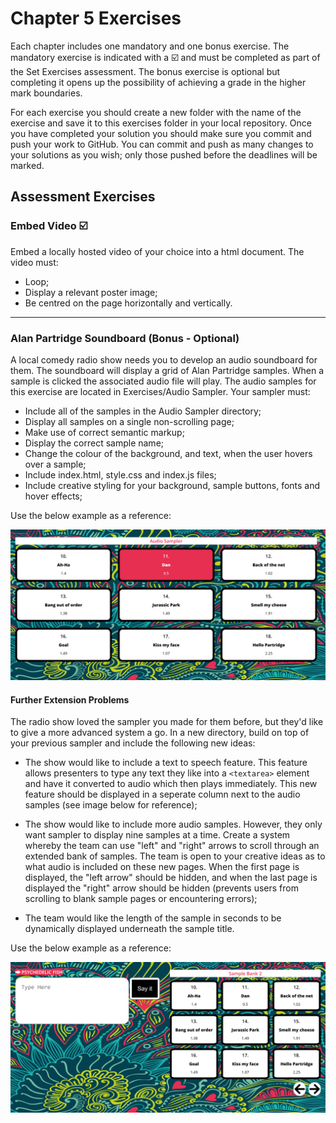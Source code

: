 # Chapter 5 Exercises

Each chapter includes one mandatory and one bonus exercise. The mandatory exercise is indicated with a :ballot_box_with_check: and must be completed as part of the Set Exercises assessment. The bonus exercise is optional but completing it opens up the possibility of achieving a grade in the higher mark boundaries.

For each exercise you should create a new folder with the name of the exercise and save it to this exercises folder in your local repository. Once you have completed your solution you should make sure you commit and push your work to GitHub. You can commit and push as many changes to your solutions as you wish; only those pushed before the deadlines will be marked.

## Assessment Exercises

### Embed Video :ballot_box_with_check:

Embed a locally hosted video of your choice into a html document. The video must:

* Loop;
* Display a relevant poster image;
* Be centred on the page horizontally and vertically.

<hr>

### Alan Partridge Soundboard (Bonus - Optional)

A local comedy radio show needs you to develop an audio soundboard for them. The soundboard will display a grid of Alan Partridge samples. When a sample is clicked the associated audio file will play. The audio samples for this exercise are located in Exercises/Audio Sampler. Your sampler must:

* Include all of the samples in the Audio Sampler directory;
* Display all samples on a single non-scrolling page;
* Make use of correct semantic markup;
* Display the correct sample name;
* Change the colour of the background, and text, when the user hovers over a sample;
* Include index.html, style.css and index.js files;
* Include creative styling for your background, sample buttons, fonts and hover effects;

Use the below example as a reference:

![image](Audio%20Sampler/Soundboard.png)

#### Further Extension Problems

The radio show loved the sampler you made for them before, but they'd like to give a more advanced system a go. In a new directory, build on top of your previous sampler and include the following new ideas:

* The show would like to include a text to speech feature. This feature allows presenters to type any text they like into a `<textarea>` element and have it converted to audio which then plays immediately. This new feature should be displayed in a seperate column next to the audio samples (see image below for reference);

* The show would like to include more audio samples. However, they only want sampler to display nine samples at a time. Create a system whereby the team can use "left" and "right" arrows to scroll through an extended bank of samples. The team is open to your creative ideas as to what audio is included on these new pages. When the first page is displayed, the "left arrow" should be hidden, and when the last page is displayed the "right" arrow should be hidden (prevents users from scrolling to blank sample pages or encountering errors);

* The team would like the length of the sample in seconds to be dynamically displayed underneath the sample title.

Use the below example as a reference:

![image](Audio%20Sampler/Soundboard_Advanced.png)

